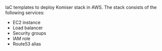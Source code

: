 IaC templates to deploy Komiser stack in AWS. The stack consists of the following services:

- EC2 instance
- Load balancer
- Security groups
- IAM role
- Route53 alias
